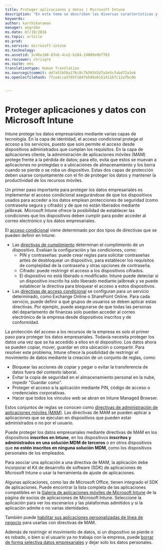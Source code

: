 ```yaml
---
title: Proteger aplicaciones y datos | Microsoft Intune
description: "En este tema se describen las diversas características y funcionalidades de Intune que están disponibles para ayudarle a proteger sus datos y aplicaciones de empresa."
keywords: 
author: karthikaraman
manager: angrobe
ms.date: 07/18/2016
ms.topic: article
ms.prod: 
ms.service: microsoft-intune
ms.technology: 
ms.assetid: 5c46e188-87eb-4ce2-b184-24809e8bf783
ms.reviewer: chrisgre
ms.suite: ems
translationtype: Human Translation
ms.sourcegitcommit: dd7a51b5ba176c8c7b593d2d7a3e5cfabd72a1e6
ms.openlocfilehash: 77ce4cca5f85f1847e599a6151411bfc12afbc8b


---
```


# Proteger aplicaciones y datos con Microsoft Intune


Intune protege los datos empresariales mediante varias capas de tecnología.  En la capa de identidad, el acceso condicional protege el acceso a los servicios, puesto que solo permite el acceso desde dispositivos administrados que cumplan los requisitos.  En la capa de aplicaciones cliente, la administración de aplicaciones móviles (MAM) protege frente a la pérdida de datos; para ello, evita que estos se muevan a aplicaciones no protegidas o a ubicaciones de almacenamiento y los borra cuando se pierde o se roba un dispositivo.  Estas dos capas de protección deben usarse conjuntamente con el fin de proteger los datos y mantener la productividad de los recursos móviles.

Un primer paso importante para proteger los datos empresariales es implementar el acceso condicional asegurándose de que los dispositivos usados para acceder a los datos emplean protecciones de seguridad (como contraseña segura y cifrado) y de que no están liberados mediante jailbreak. Microsoft Intune ofrece la posibilidad de establecer las condiciones que los dispositivos deben cumplir para poder acceder al correo electrónico y los datos empresariales.

El [acceso condicional](restrict-access-to-email-and-o365-services-with-microsoft-intune.md) viene determinado por dos tipos de directivas que se pueden definir en Intune:
- Las [directivas de cumplimiento](introduction-to-device-compliance-policies-in-microsoft-intune.md) determinan el cumplimiento de un dispositivo. Evalúan la configuración y las condiciones, como:
  - PIN y contraseñas: puede crear reglas para solicitar contraseñas antes de desbloquear un dispositivo, para establecer los requisitos de complejidad de la contraseña y otras opciones de contraseña.
  - Cifrado: puede restringir el acceso a los dispositivos cifrados.
  - El dispositivo no está liberado o modificado: Intune puede detectar si un dispositivo inscrito ha sido liberado mediante jailbreak y se puede establecer la directiva para bloquear el acceso a estos dispositivos.
- Las [directivas de acceso condicional](restrict-access-to-email-and-o365-services-with-microsoft-intune.md) se configuran para un servicio determinado, como Exchange Online o SharePoint Online. Para cada servicio, puede definir a qué grupos de usuarios se deben aplicar estas directivas. Por ejemplo, puede asegurarse de que todas las personas del departamento de finanzas solo puedan acceder al correo electrónico de la empresa desde dispositivos inscritos y de conformidad.

La protección del acceso a los recursos de la empresa es solo el primer paso para proteger los datos empresariales. Todavía necesita proteger los datos una vez que se ha accedido a ellos en el dispositivo. Los datos ahora se pueden copiar, mover, guardar en otra ubicación o compartir. Para resolver este problema, Intune ofrece la posibilidad de restringir el movimiento de datos mediante la creación de un conjunto de reglas, como:
- Bloquear las acciones de copiar y pegar o evitar la transferencia de datos fuera del contexto laboral.
- Evitar la copia de seguridad en el almacenamiento personal en la nube, impedir "Guardar como".
- Proteger el acceso a la aplicación mediante PIN, código de acceso o credenciales corporativas.
- Hacer que todos los vínculos web se abran en Intune Managed Browser.

Estos conjuntos de reglas se conocen como [directivas de administración de aplicaciones móviles (MAM)](protect-app-data-using-mobile-app-management-policies-with-microsoft-intune.md).  Las directivas de MAM se pueden aplicar a aplicaciones que se ejecutan en dispositivos que pueden estar administrados o no por el usuario.  

Puede proteger los datos empresariales mediante directivas de MAM en los dispositivos **inscritos en Intune**, en los dispositivos **inscritos y administrados en una solución MDM de terceros** o en otros dispositivos que **no estén inscritos en ninguna solución MDM**, como los dispositivos personales de los empleados.

Para asociar una aplicación a una directiva de MAM, la aplicación debe incorporar el Kit de desarrollo de software (SDK) de aplicaciones de Microsoft Intune o usar la herramienta de ajuste de aplicaciones.

Algunas aplicaciones, como las de Microsoft Office, tienen integrado el SDK de aplicaciones. Puede encontrar la lista completa de las aplicaciones compatibles en la [Galería de aplicaciones móviles de Microsoft Intune](https://www.microsoft.com/en-us/server-cloud/products/microsoft-intune/partners.aspx) de la página de socios de aplicaciones de Microsoft Intune. Seleccione la aplicación para ver los escenarios y las plataformas admitidos y si la aplicación admite o no varias identidades.

También puede [habilitar sus aplicaciones personalizadas de línea de negocio](decide-how-to-prepare-apps-for-mobile-application-management-with-microsoft-intune.md) para usarlas con directivas de MAM.

Además de restringir el movimiento de datos, si un dispositivo se pierde o es robado, o bien si el usuario ya no trabaja con la empresa, puede [borrar de forma selectiva datos empresariales](wipe-managed-company-app-data-with-microsoft-intune.md) y dejar solo los datos personales.



<!--HONumber=Oct16_HO3-->


